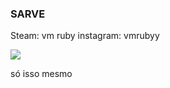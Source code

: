 ### SARVE
Steam: vm ruby
instagram: vmrubyy


![](https://media1.tenor.com/m/apAYwC8pEloAAAAd/bocchi-the-rock-anime.gif)


só isso mesmo
